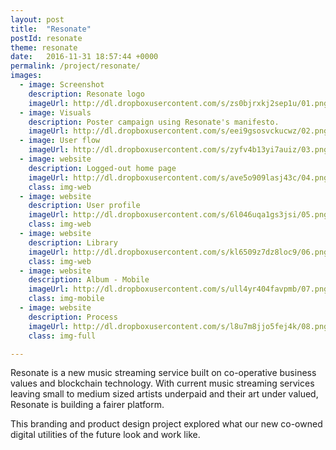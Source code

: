 ```yaml
---
layout: post
title:  "Resonate"
postId: resonate
theme: resonate
date:   2016-11-31 18:57:44 +0000
permalink: /project/resonate/
images:
  - image: Screenshot
    description: Resonate logo
    imageUrl: http://dl.dropboxusercontent.com/s/zs0bjrxkj2sep1u/01.png
  - image: Visuals
    description: Poster campaign using Resonate's manifesto.
    imageUrl: http://dl.dropboxusercontent.com/s/eei9gsosvckucwz/02.png
  - image: User flow
    imageUrl: http://dl.dropboxusercontent.com/s/zyfv4b13yi7auiz/03.png?dl=0
  - image: website
    description: Logged-out home page
    imageUrl: http://dl.dropboxusercontent.com/s/ave5o909lasj43c/04.png?dl=0
    class: img-web
  - image: website
    description: User profile
    imageUrl: http://dl.dropboxusercontent.com/s/6l046uqa1gs3jsi/05.png?dl=0
    class: img-web
  - image: website
    description: Library
    imageUrl: http://dl.dropboxusercontent.com/s/kl6509z7dz8loc9/06.png?dl=0
    class: img-web
  - image: website
    description: Album - Mobile
    imageUrl: http://dl.dropboxusercontent.com/s/ull4yr404favpmb/07.png?dl=0
    class: img-mobile
  - image: website
    description: Process
    imageUrl: http://dl.dropboxusercontent.com/s/l8u7m8jjo5fej4k/08.png?dl=0
    class: img-full

---
```


Resonate is a new music streaming service built on co-operative business values and blockchain technology. With current music streaming services leaving small to medium sized artists underpaid and their art under valued, Resonate is building a fairer platform.

This branding and product design project explored what our new co-owned digital utilities of the future look and work like.
